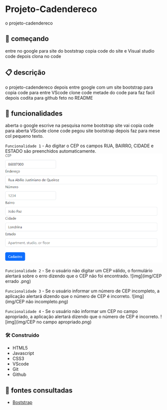 # Projeto-Cadendereco 
o projeto-cadendereco 
## 🚀 começando
entre no google para site do boststrap copia code do site e Visual studio code depois clona no code  

 ## 📋 descrição
o projeto-cadendereco depois entre google com um site bootstrap para copia code para entre VScode clone code metade do code para faz facil depois codita para github feto no README   

 ## 🔧 funcionalidades
aberta o google escrive na pesquisa nome bootstrap site vai copia code para aberta VScode clone code pegou site bootstrap depois faz para mese col pequeno texto.

`Funcionalidade 1` - Ao digitar o CEP os campos RUA, BAIRRO, CIDADE e ESTADO são preenchidos automaticamente.
![img](img/CEP.png)

`Funcionalidade 2` - Se o usuário não digitar um CEP válido, o formulário alertará sobre o erro dizendo que o CEP não foi encontrado.
![img](img/CEP errado .png)

`Funcionalidade 3` - Se o usuário informar um número de CEP incompleto, a aplicação alertará dizendo que o número de CEP é incorreto.
![img](img/CEP não incompleto.png)

`Funcionalidade 4` - Se o usuário não informar um CEP no campo apropriado, a aplicação alertará dizendo que o número de CEP é incorreto.
![img](img/CEP no campo apropriado.png)


### 🛠️ Construído
* HTML5        
* Javascript  
* CSS3         
* VScode
* Git    
* Github   

## 📄 fontes consultadas
* [Boststrap](https://getbootstrap.com/)


